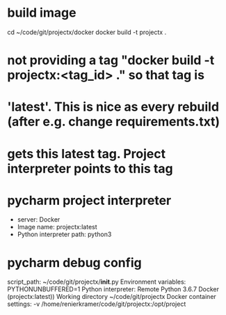 # build image
cd ~/code/git/projectx/docker 
docker build -t projectx .
# not providing a tag "docker build -t projectx:<tag_id> ." so that tag is 
# 'latest'. This is nice as every rebuild (after e.g. change requirements.txt)
# gets this latest tag. Project interpreter points to this tag  

# pycharm project interpreter 
- server: Docker
- Image name: projectx:latest
- Python interpreter path: python3

# pycharm debug config
script_path: ~/code/git/projectx/__init__.py
Environment variables: PYTHONUNBUFFERED=1
Python interpreter: Remote Python 3.6.7 Docker (projectx:latest))
Working directory ~/code/git/projectx
Docker container settings: -v /home/renierkramer/code/git/projectx:/opt/project
